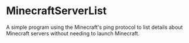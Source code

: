 # MinecraftServerList
A simple program using the Minecraft's ping protocol to list details about Minecraft servers without needing to launch Minecraft.
